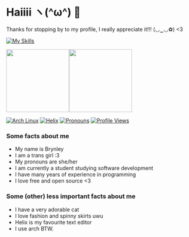 # Haiiii ヽ(^ω^) 👋
Thanks for stopping by to my profile, I really appreciate it!!! (◡‿◡✿) <3

[![My Skills](https://skillicons.dev/icons?i=rust,cpp,python,html,css,bash,javascript,typescript,lua)](https://skillicons.dev)

<a href="https://github.com/anuraghazra/github-readme-stats"><img align="center" style="height: 12em" src="https://github-readme-stats.vercel.app/api?username=brynblack&show_icons=true&theme=dark"></a><a href="https://github.com/anuraghazra/github-readme-stats"><img align="center" style="height: 12em" src="https://github-readme-stats.vercel.app/api/top-langs/?username=brynblack&langs_count=10&layout=compact&theme=dark"></a>

[![Arch Linux](https://img.shields.io/badge/Arch%20Linux-1793D1?logo=arch-linux&logoColor=fff&style=for-the-badge)](https://archlinux.org)
[![Helix](https://img.shields.io/badge/IDE-helix-blueviolet?style=for-the-badge)](https://helix-editor.com/)
[![Pronouns](https://img.shields.io/badge/Pronouns-she\/her-pink?style=for-the-badge)](https://en.pronouns.page/@brynblack)
[![Profile Views](https://komarev.com/ghpvc/?username=brynblack&style=for-the-badge&color=5bcefa)](https://github.com/antonkomarev/github-profile-views-counter)

### Some facts about me
- My name is Brynley
- I am a trans girl :3
- My pronouns are she/her
- I am currently a student studying software development
- I have many years of experience in programming
- I love free and open source <3

### Some (other) less important facts about me
- I have a very adorable cat
- I love fashion and spinny skirts uwu
- Helix is my favourite text editor
- I use arch BTW.
